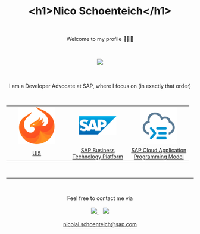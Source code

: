 <h1 align='center'>
  &#60;h1&#62;Nico Schoenteich&#60;/h1&#62;
</h1>

<br>

<p align='center'>
    Welcome to my profile 🙋🏻‍♂️
</p>

<br>

<p align='center'>
  <a href='#'><img src='https://github-readme-stats.vercel.app/api?username=nicoschoenteich&show_icons=true&count_private=true&theme=dark' width='350'></a>
</p>

<br>

<p align='center'>
I am a Developer Advocate at SAP, where I focus on (in exactly that order)
</p>

<br>

<table align='center'>
    <tr>
        <td align='center' width='150'>
            <img src='img/ui5.svg' width='100' />
        </td>
        <td align='center' width='150'>
            <img src='img/sap.svg' width='100' />
        </td>
        <td align='center'  width='150'>
            <img src='img/cap.svg'  width='100' />
        </td>
    </tr>
    <tr>
        <td align='center'>
            <a href='https://ui5.sap.com/'>UI5</a>
        </td>
        <td align='center'>
            <a href='https://developers.sap.com/tutorials/cp-explore-cloud-platform.html'>SAP Business Technology Platform</a>
        </td>
        <td align='center'>
            <a href='https://cap.cloud.sap/'>SAP Cloud Application Programming Model</a>
        </td>
    </tr>
</table>

<br>
<hr></hr>
<br>

<p align='center'>
    <span>Feel free to contact me via</span>
    <br>
    <br>
    <a href='https://www.linkedin.com/in/nico-schoenteich-b485011a3/'>
        <img src='https://img.shields.io/badge/linkedin-%230077B5.svg?&style=for-the-badge&logo=linkedin&logoColor=white' />
    </a>&nbsp;&nbsp;
    <a href='https://twitter.com/NicoSchoenteich'>
        <img src='https://img.shields.io/badge/Twitter-1DA1F2?style=for-the-badge&logo=twitter&logoColor=white' />
    </a>
    <br><br>
    <a href='mailto:nicolai.schoenteich@sap.com'>nicolai.schoenteich@sap.com</a>
</p>
 